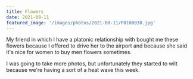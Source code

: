 ```yaml
---
title: Flowers
date: 2021-08-11
featured_image: '/images/photos/2021-08-11/P8100038.jpg'
---
```


My friend in which I have a platonic relationship with bought me these flowers 
because I offered to drive her to the airport and because she said it's nice for
women to buy men flowers sometimes. 

I was going to take more photos, but unfortunately they
started to wilt because we're having a sort of a heat wave this week.